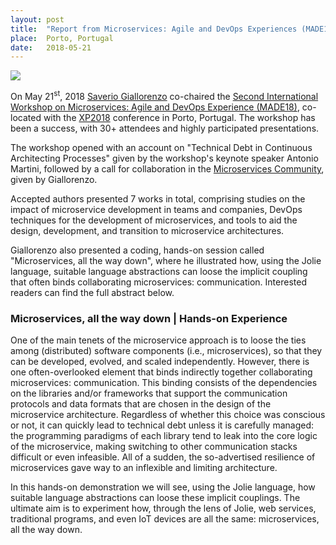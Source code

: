 ```yaml
---
layout: post
title:  "Report from Microservices: Agile and DevOps Experiences (MADE18)"
place:  Porto, Portugal
date:   2018-05-21
---
```

<img class="img-fluid mx-auto d-block" src="/images/posts/made18.jpg">

On May 21<sup>st</sup>, 2018 [Saverio Giallorenzo](/people.html#sg) co-chaired the [Second International Workshop on Microservices: Agile and DevOps Experience (MADE18)](https://sites.google.com/view/made18/), co-located with the [XP2018](https://www.agilealliance.org/xp2018/) conference in Porto, Portugal.
The workshop has been a success, with 30+ attendees and highly participated presentations.

<!--more-->

The workshop opened with an account on "Technical Debt in Continuous Architecting Processes" given by the workshop's keynote speaker Antonio Martini, followed by a call for collaboration in the [Microservices Community](http://microservices.sdu.dk/), given by Giallorenzo.

Accepted authors presented 7 works in total, comprising studies on the impact of microservice development in teams and companies, DevOps techniques for the development of microservices, and tools to aid the design, development, and transition to microservice architectures.

Giallorenzo also presented a coding, hands-on session called "Microservices, all the way down", where he illustrated how, using the Jolie language, suitable language abstractions can loose the implicit coupling that often binds collaborating microservices: communication. Interested readers can find the full abstract below.


### Microservices, all the way down | Hands-on Experience

One of the main tenets of the microservice approach is to loose the ties among (distributed) software components (i.e., microservices), so that they can be developed, evolved, and scaled independently. However, there is one often-overlooked element that binds indirectly together collaborating microservices: communication. This binding consists of the dependencies on the libraries and/or frameworks that support the communication protocols and data formats that are chosen in the design of the microservice architecture. Regardless of whether this choice was conscious or not, it can quickly lead to technical debt unless it is carefully managed: the programming paradigms of each library tend to leak into the core logic of the microservice, making switching to other communication stacks difficult or even infeasible. All of a sudden, the so-advertised resilience of microservices gave way to an inflexible and limiting architecture.

In this hands-on demonstration we will see, using the Jolie language, how suitable language abstractions can loose these implicit couplings. The ultimate aim is to experiment how, through the lens of Jolie, web services, traditional programs, and even IoT devices are all the same: microservices, all the way down.
